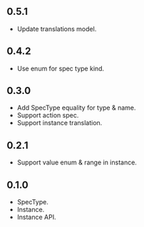 ## 0.5.1

- Update translations model.

## 0.4.2

- Use enum for spec type kind.

## 0.3.0

- Add SpecType equality for type & name.
- Support action spec.
- Support instance translation.

## 0.2.1

- Support value enum & range in instance.

## 0.1.0

- SpecType.
- Instance.
- Instance API.